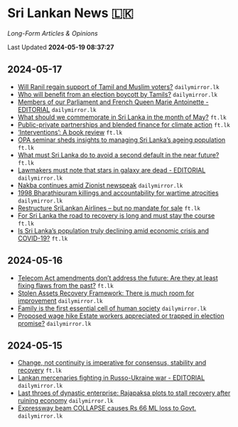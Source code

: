 # Sri Lankan News :sri_lanka:

*Long-Form Articles & Opinions*

Last Updated **2024-05-19 08:37:27**

## 2024-05-17

* [Will Ranil regain support of Tamil and Muslim voters?](data/articles/20240517-dac34841-will-ranil-regain-support-of-tam) `dailymirror.lk`
* [Who will benefit from an election boycott by Tamils?](data/articles/20240517-73c59396-who-will-benefit-from-an-electio) `dailymirror.lk`
* [Members of our Parliament and French Queen Marie Antoinette -EDITORIAL](data/articles/20240517-dbe99058-members-of-our-parliament-and-fr) `dailymirror.lk`
* [What should we commemorate in Sri Lanka in the month of May?](data/articles/20240518-97229396-what-should-we-commemorate-in-sr) `ft.lk`
* [Public-private partnerships and blended finance for climate action](data/articles/20240518-68803a1e-public-private-partnerships-and) `ft.lk`
* [‘Interventions’: A book review](data/articles/20240518-7d9f92af-interventions-a-book-review) `ft.lk`
* [OPA seminar sheds insights to managing Sri Lanka’s ageing population](data/articles/20240518-083b68e9-opa-seminar-sheds-insights-to-ma) `ft.lk`
* [What must Sri Lanka do to avoid a second default in the near future?](data/articles/20240518-0e8c0875-what-must-sri-lanka-do-to-avoid) `ft.lk`
* [Lawmakers must note that stars in galaxy are dead - EDITORIAL](data/articles/20240517-23bcb9c9-lawmakers-must-note-that-stars-i) `dailymirror.lk`
* [Nakba continues amid Zionist newspeak](data/articles/20240517-6a528dfb-nakba-continues-amid-zionist-new) `dailymirror.lk`
* [1998 Bharathipuram killings and accountability for wartime atrocities](data/articles/20240517-8bfcd872-1998-bharathipuram-killings-and) `dailymirror.lk`
* [Restructure SriLankan Airlines – but no mandate for sale](data/articles/20240517-629bfa5f-restructure-srilankan-airlines-b) `ft.lk`
* [For Sri Lanka the road to recovery is long and must stay the course](data/articles/20240517-417082eb-for-sri-lanka-the-road-to-recove) `ft.lk`
* [Is Sri Lanka’s population truly declining amid economic crisis and COVID-19?](data/articles/20240517-987ffd55-is-sri-lanka-s-population-truly) `ft.lk`

## 2024-05-16

* [Telecom Act amendments don’t address the future: Are they at least fixing flaws from the past?](data/articles/20240516-0cfcda94-telecom-act-amendments-don-t-add) `ft.lk`
* [Stolen Assets Recovery Framework: There is much room for improvement](data/articles/20240516-64d9b19a-stolen-assets-recovery-framework) `dailymirror.lk`
* [Family is the first essential cell of human society](data/articles/20240516-ada7c4ce-family-is-the-first-essential-ce) `dailymirror.lk`
* [Proposed wage hike Estate workers appreciated or trapped in election promise?](data/articles/20240516-bd43d5ec-proposed-wage-hike-estate-worker) `dailymirror.lk`

## 2024-05-15

* [Change, not continuity is imperative for consensus, stability and recovery](data/articles/20240516-92f03fa1-change-not-continuity-is-imperat) `ft.lk`
* [Lankan mercenaries fighting in Russo-Ukraine war - EDITORIAL](data/articles/20240515-3de396e8-lankan-mercenaries-fighting-in-r) `dailymirror.lk`
* [Last throes of dynastic enterprise: Rajapaksa plots to stall recovery after ruining economy](data/articles/20240515-31b42c38-last-throes-of-dynastic-enterpri) `dailymirror.lk`
* [Expressway beam COLLAPSE causes Rs 66 ML loss  to Govt.](data/articles/20240515-d8a6263a-expressway-beam-collapse-causes) `dailymirror.lk`